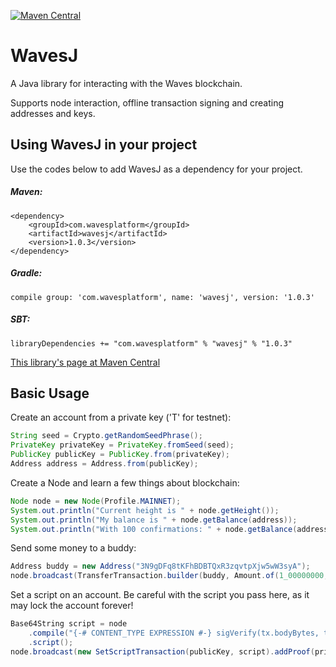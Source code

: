[![Maven Central](https://img.shields.io/maven-central/v/com.wavesplatform/wavesj.svg?label=Maven%20Central)](https://search.maven.org/artifact/com.wavesplatform/wavesj)

# WavesJ
A Java library for interacting with the Waves blockchain.

Supports node interaction, offline transaction signing and creating addresses and keys.

## Using WavesJ in your project
Use the codes below to add WavesJ as a dependency for your project.

##### Maven:
```
<dependency>
    <groupId>com.wavesplatform</groupId>
    <artifactId>wavesj</artifactId>
    <version>1.0.3</version>
</dependency>
```

##### Gradle:
```
compile group: 'com.wavesplatform', name: 'wavesj', version: '1.0.3'
```

##### SBT:
```
libraryDependencies += "com.wavesplatform" % "wavesj" % "1.0.3"
```

[This library's page at Maven Central](https://mvnrepository.com/artifact/com.wavesplatform/wavesj)

## Basic Usage
Create an account from a private key ('T' for testnet):
```java
String seed = Crypto.getRandomSeedPhrase();
PrivateKey privateKey = PrivateKey.fromSeed(seed);
PublicKey publicKey = PublicKey.from(privateKey);
Address address = Address.from(publicKey);
```

Create a Node and learn a few things about blockchain:
```java
Node node = new Node(Profile.MAINNET);
System.out.println("Current height is " + node.getHeight());
System.out.println("My balance is " + node.getBalance(address));
System.out.println("With 100 confirmations: " + node.getBalance(address, 100));
```

Send some money to a buddy:
```java
Address buddy = new Address("3N9gDFq8tKFhBDBTQxR3zqvtpXjw5wW3syA");
node.broadcast(TransferTransaction.builder(buddy, Amount.of(1_00000000, Asset.WAVES)).getSignedWith(privateKey));
```

Set a script on an account. Be careful with the script you pass here, as it may lock the account forever!
```java
Base64String script = node
    .compile("{-# CONTENT_TYPE EXPRESSION #-} sigVerify(tx.bodyBytes, tx.proofs[0], tx.senderPublicKey)")
    .script();
node.broadcast(new SetScriptTransaction(publicKey, script).addProof(privateKey));
```
